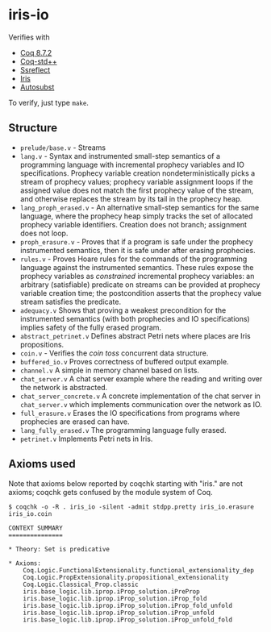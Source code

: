 # iris-io

Verifies with
- [Coq 8.7.2](https://github.com/coq/coq/releases/download/V8.7.2/coq-8.7.2-installer-windows-x86_64.exe)
- [Coq-std++](https://gitlab.mpi-sws.org/robbertkrebbers/coq-stdpp/commit/aa942ca85603ae4e88a963abc7691e77ed3c46a7)
- [Ssreflect](https://github.com/math-comp/math-comp/archive/mathcomp-1.6.4.zip)
- [Iris](https://gitlab.mpi-sws.org/FP/iris-coq/commit/1d29427d2532d1873f94d158bce72f18a7912f55)
- [Autosubst](https://github.com/uds-psl/autosubst/commit/d0d73557979796b3d4be7aac72135581c33f26f7)

To verify, just type `make`.

## Structure

- `prelude/base.v` - Streams
- `lang.v` - Syntax and instrumented small-step semantics of a
  programming language with incremental prophecy variables and IO
  specifications. Prophecy variable creation nondeterministically
  picks a stream of prophecy values; prophecy variable assignment
  loops if the assigned value does not match the first prophecy value
  of the stream, and otherwise replaces the stream by its tail in the
  prophecy heap.
- `lang_proph_erased.v` - An alternative small-step semantics for the same language,
  where the prophecy heap simply tracks the set of allocated prophecy variable
  identifiers. Creation does not branch; assignment does not loop.
- `proph_erasure.v` - Proves that if a program is safe under the
  prophecy instrumented semantics, then it is safe under after erasing
  prophecies.
- `rules.v` - Proves Hoare rules for the commands of the programming language
  against the instrumented semantics. These rules expose the prophecy variables
  as *constrained* incremental prophecy variables: an arbitrary (satisfiable)
  predicate on streams can be provided at prophecy variable creation time; the
  postcondition asserts that the prophecy value stream satisfies the predicate.
- `adequacy.v` Shows that proving a weakest precondition for the
  instrumented semantics (with both prophecies and IO specifications)
  implies safety of the fully erased program.
- `abstract_petrinet.v` Defines abstract Petri nets where places are
  Iris propositions.
- `coin.v` - Verifies the *coin toss* concurrent data structure.
- `buffered_io.v` Proves correctness of buffered output example.
- `channel.v` A simple in memory channel based on lists.
- `chat_server.v` A chat server example where the reading and writing
  over the network is abstracted.
- `chat_server_concrete.v` A concrete implementation of the chat
  server in `chat_server.v` which implements communication over the
  network as IO.
- `full_erasure.v` Erases the IO specifications from programs where
  prophecies are erased can have.
- `lang_fully_erased.v` The programming language fully erased.
- `petrinet.v` Implements Petri nets in Iris.

## Axioms used

Note that axioms below reported by coqchk starting with "iris." are
not axioms; coqchk gets confused by the module system of Coq.

```
$ coqchk -o -R . iris_io -silent -admit stdpp.pretty iris_io.erasure iris_io.coin

CONTEXT SUMMARY
===============

* Theory: Set is predicative

* Axioms:
    Coq.Logic.FunctionalExtensionality.functional_extensionality_dep
    Coq.Logic.PropExtensionality.propositional_extensionality
    Coq.Logic.Classical_Prop.classic
    iris.base_logic.lib.iprop.iProp_solution.iPreProp
    iris.base_logic.lib.iprop.iProp_solution.iProp_fold
    iris.base_logic.lib.iprop.iProp_solution.iProp_fold_unfold
    iris.base_logic.lib.iprop.iProp_solution.iProp_unfold
    iris.base_logic.lib.iprop.iProp_solution.iProp_unfold_fold
```
